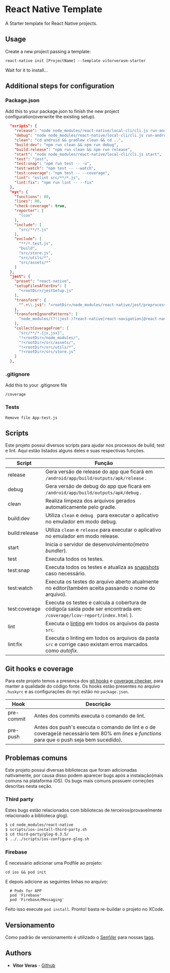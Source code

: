 # React Native Template
A Starter template for React Native projects.

## Usage
 Create a new project passing a template:
 ```
 react-native init [ProjectName] --template vitorverasm-starter
 ```
 Wait for it to install...

## Additional steps for configuration

### Package.json
Add this to your package.json to finish the new project configuration(overwrite the existing setup).
```json
  "scripts": {
    "release": "node node_modules/react-native/local-cli/cli.js run-android --variant=release",
    "debug": "node node_modules/react-native/local-cli/cli.js run-android",
    "clean": "cd android && gradlew clean && cd ..",
    "build:dev": "npm run clean && npm run debug",
    "build:release": "npm run clean && npm run release",
    "start": "node node_modules/react-native/local-cli/cli.js start",
    "test": "jest",
    "test:snap": "npm run test -- -u",
    "test:watch": "npm test -- --watch",
    "test:coverage": "npm test -- --coverage",
    "lint": "eslint src/**/*.js",
    "lint:fix": "npm run lint -- --fix"
  },
  "nyc": {
    "functions": 80,
    "lines": 80,
    "check-coverage": true,
    "reporter": [
      "lcov"
    ],
    "include": [
      "src/**/*.js"
    ],
    "exclude": [
      "**/*.test.js",
      "build",
      "src/store.js",
      "src/utils/*",
      "src/assets/*"
    ]
  },
  "jest": {
    "preset": "react-native",
    "setupFilesAfterEnv": [
      "<rootDir>/jestSetup.js"
    ],
    "transform": {
      "^.+\\.js$": "<rootDir>/node_modules/react-native/jest/preprocessor.js"
    },
    "transformIgnorePatterns": [
      "node_modules/(?!(jest-)?react-native|react-navigation|@react-navigation)"
    ],
    "collectCoverageFrom": [
      "src/**/*.{js,jsx}",
      "!<rootDir>/node_modules/",
      "!<rootDir>/src/assets/",
      "!<rootDir>/src/utils/*",
      "!<rootDir>/src/store.js"
    ]
  },
```

### .gitignore
Add this to your .gitignore file
```
/coverage
```

### Tests
`Remove file App-test.js`

## Scripts

Este projeto possui diversos scripts para ajudar nos processos de build, test e lint. Aqui estão listados alguns deles e suas respectivas funções.

|Script|Função|
|--|-|
| release | Gera versão de release do app que ficará em `/android/app/build/outputs/apk/release` .|
| debug | Gera versão de debug do app que ficará em `/android/app/build/outputs/apk/debug` .|
| clean | Realiza limpeza dos arquivos gerados automaticamente pelo gradle. |
| build:dev | Utiliza `clean` e `debug ` para executar o aplicativo no emulador em modo debug.|
| build:release | Utiliza `clean` e `release` para executar o aplicativo no emulador em modo release.|
| start | Inicia o servidor de desenvolvimento(*metro bundler*).|
| test | Executa todos os testes. |
| test:snap | Executa todos os testes e atualiza as [snapshots](https://jestjs.io/docs/en/snapshot-testing) caso necessário. |
| test:watch | Executa os testes do arquivo aberto atualmente no editor(também aceita passando o nome do arquivo). |
| test:coverage | Executa os testes e calcula a cobertura de código(a saída pode ser encontrada em: `/coverage/lcov-report/index.html` ). |
| lint | Executa o [linting](https://eslint.org/) em todos os arquivos da pasta `src`. |
| lint:fix | Executa o linting em todos os arquivos da pasta `src` e corrige caso existam erros marcados como *autofix*. |

## Git hooks e coverage

Para este projeto temos a presença dos [git hooks](https://github.com/typicode/husky) e [coverage checker](https://github.com/istanbuljs/nyc), para manter a qualidade do código fonte. Os hooks estão presentes no arquivo `.huskyrc` e as configurações do nyc estão no `package.json`.

| Hook | Descrição |
|--|--|
| pre-commit | Antes dos commits executa o comando de lint. |
| pre-push| Antes dos push's executa o comando de lint e o de coverage(é necessário tem 80% em *lines* e *functions* para que o push seja bem sucedido).|

## Problemas comuns

Este projeto possui diversas bibliotecas que foram adicionadas nativamente, por causa disso podem aparecer bugs após a instalação(mais comuns na plataforma iOS). Os bugs mais comuns possuem correções descritas nesta seção.

### Third party

Estes bugs estão relacionados com bibliotecas de terceiros(provavelmente relacionado a biblioteca glog).
```bash
$ cd node_modules/react-native
$ scripts/ios-install-third-party.sh
$ cd third-party/glog-0.3.5/
$ ../../scripts/ios-configure-glog.sh
```

### Firebase

É necessário adicionar uma Podfile ao projeto:

```
cd ios && pod init
```
E depois adicione as seguintes linhas no arquivo:

```
  # Pods for APP
  pod 'Firebase'
  pod 'Firebase/Messaging'
```

Feito isso execute `pod install`. Pronto! basta re-buildar o projeto no XCode.

## Versionamento
Como padrão de versionamento é utilizado o [SemVer](http://semver.org/) para nossas [tags](https://gitlab.hostweb.com.br/painel/hostweb-mobile/tags).

## Authors
 * **Vitor Veras** - [Github](https://github.com/vitorverasm)
